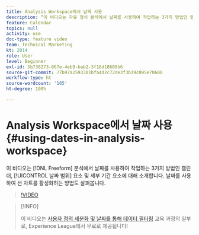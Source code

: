 ```yaml
---
title: Analysis Workspace에서 날짜 사용
description: “이 비디오는 자유 형식 분석에서 날짜를 사용하여 작업하는 3가지 방법인 캘린더, 날짜 범위 요소 및 세부 기간 요소에 대해 소개합니다. 날짜를 사용하여 선 차트를 활성화하는 방법도 살펴봅니다. ”
feature: Calendar
topics: null
activity: use
doc-type: feature video
team: Technical Marketing
kt: 2014
role: User
level: Beginner
exl-id: 5b738273-867e-4eb9-bab2-3f16d18608b6
source-git-commit: 77b97a2593301bfa4d2c72de3f3b19c095e70600
workflow-type: ht
source-wordcount: '105'
ht-degree: 100%

---
```


# Analysis Workspace에서 날짜 사용 {#using-dates-in-analysis-workspace}

이 비디오는 [!DNL Freeform] 분석에서 날짜를 사용하여 작업하는 3가지 방법인 캘린더, [!UICONTROL 날짜 범위] 요소 및 세부 기간 요소에 대해 소개합니다. 날짜를 사용하여 선 차트를 활성화하는 방법도 살펴봅니다.

>[!VIDEO](https://video.tv.adobe.com/v/24136/?quality=12)

>[!INFO]
>
> 이 비디오는 [사용자 정의 세분화 및 날짜를 통해 데이터 필터링](https://experienceleague.adobe.com/?recommended=Analytics-U-1-2021.1.filterdata) 교육 과정의 일부로, Experience League에서 무료로 제공됩니다!